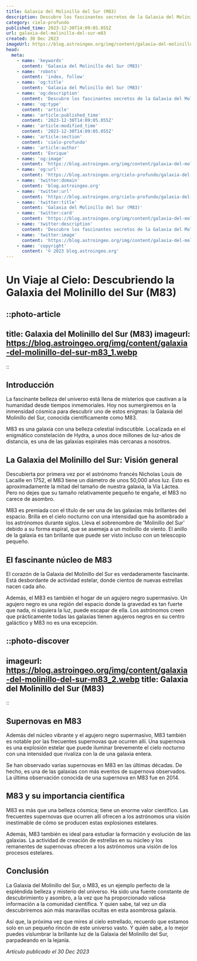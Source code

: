 ```yaml
---
title: Galaxia del Molinillo del Sur (M83)
description: Descubre los fascinantes secretos de la Galaxia del Molinillo del Sur (M83), su formación, características y la importancia en el estudio astronómico. ¡Adéntrate ya!
category: cielo-profundo
published_time: 2023-12-30T14:09:05.055Z
url: galaxia-del-molinillo-del-sur-m83
created: 30 Dec 2023
imageUrl: https://blog.astroingeo.org/img/content/galaxia-del-molinillo-del-sur-m83_3.webp
head:
  meta:
    - name: 'keywords'
      content: 'Galaxia del Molinillo del Sur (M83)'
    - name: 'robots'
      content: 'index, follow'
    - name: 'og:title'
      content: 'Galaxia del Molinillo del Sur (M83)'
    - name: 'og:description'
      content: 'Descubre los fascinantes secretos de la Galaxia del Molinillo del Sur (M83), su formación, características y la importancia en el estudio astronómico. ¡Adéntrate ya!'
    - name: 'og:type'
      content: 'article'
    - name: 'article:published_time'
      content: '2023-12-30T14:09:05.055Z'
    - name: 'article:modified_time'
      content: '2023-12-30T14:09:05.055Z'
    - name: 'article:section'
      content: 'cielo-profundo'
    - name: 'article:author'
      content: 'Enrique'
    - name: 'og:image'
      content: 'https://blog.astroingeo.org/img/content/galaxia-del-molinillo-del-sur-m83_3.webp'
    - name: 'og:url'
      content: 'https://blog.astroingeo.org/cielo-profundo/galaxia-del-molinillo-del-sur-m83'
    - name: 'twitter:domain'
      content: 'blog.astroingeo.org'
    - name: 'twitter:url'
      content: 'https://blog.astroingeo.org/cielo-profundo/galaxia-del-molinillo-del-sur-m83'
    - name: 'twitter:title'
      content: 'Galaxia del Molinillo del Sur (M83)'
    - name: 'twitter:card'
      content: 'https://blog.astroingeo.org/img/content/galaxia-del-molinillo-del-sur-m83_3.webp'
    - name: 'twitter:description'
      content: 'Descubre los fascinantes secretos de la Galaxia del Molinillo del Sur (M83), su formación, características y la importancia en el estudio astronómico. ¡Adéntrate ya!'
    - name: 'twitter:image'
      content: 'https://blog.astroingeo.org/img/content/galaxia-del-molinillo-del-sur-m83_3.webp'
    - name: 'copyright'
      content: '© 2023 blog.astroingeo.org'
---
```

# Un Viaje al Cielo: Descubriendo la Galaxia del Molinillo del Sur (M83) 

::photo-article
---
title: Galaxia del Molinillo del Sur (M83)
imageurl: https://blog.astroingeo.org/img/content/galaxia-del-molinillo-del-sur-m83_1.webp
---
::

## Introducción 

La fascinante belleza del universo está llena de misterios que cautivan a la humanidad desde tiempos inmemoriales. Hoy nos sumergiremos en la inmensidad cósmica para descubrir uno de estos enigmas: la Galaxia del Molinillo del Sur, conocida científicamente como M83.

M83 es una galaxia con una belleza celestial indiscutible. Localizada en el enigmático constelación de Hydra, a unos doce millones de luz-años de distancia, es una de las galaxias espirales más cercanas a nosotros.

## La Galaxia del Molinillo del Sur: Visión general 

Descubierta por primera vez por el astrónomo francés Nicholas Louis de Lacaille en 1752, el M83 tiene un diámetro de unos 50,000 años luz. Esto es aproximadamente la mitad del tamaño de nuestra galaxia, la Vía Láctea. Pero no dejes que su tamaño relativamente pequeño te engañe, el M83 no carece de asombro. 

M83 es premiada con el título de ser una de las galaxias más brillantes del espacio. Brilla en el cielo nocturno con una intensidad que ha asombrado a los astrónomos durante siglos. Lleva el sobrenombre de 'Molinillo del Sur' debido a su forma espiral, que se asemeja a un molinillo de viento. El anillo de la galaxia es tan brillante que puede ser visto incluso con un telescopio pequeño.

## El fascinante núcleo de M83

El corazón de la Galaxia del Molinillo del Sur es verdaderamente fascinante. Está desbordante de actividad estelar, donde cientos de nuevas estrellas nacen cada año. 

Además, el M83 es también el hogar de un agujero negro supermasivo. Un agujero negro es una región del espacio donde la gravedad es tan fuerte que nada, ni siquiera la luz, puede escapar de ella. Los astrónomos creen que prácticamente todas las galaxias tienen agujeros negros en su centro galáctico y M83 no es una excepción.


::photo-discover
---
imageurl: https://blog.astroingeo.org/img/content/galaxia-del-molinillo-del-sur-m83_2.webp
title: Galaxia del Molinillo del Sur (M83)
---
::

## Supernovas en M83

Además del núcleo vibrante y el agujero negro supermasivo, M83 también es notable por las frecuentes supernovas que ocurren allí. Una supernova es una explosión estelar que puede iluminar brevemente el cielo nocturno con una intensidad que rivaliza con la de una galaxia entera.

Se han observado varias supernovas en M83 en las últimas décadas. De hecho, es una de las galaxias con más eventos de supernova observados. La última observación conocida de una supernova en M83 fue en 2014.

## M83 y su importancia científica

M83 es más que una belleza cósmica; tiene un enorme valor científico. Las frecuentes supernovas que ocurren allí ofrecen a los astrónomos una visión inestimable de cómo se producen estas explosiones estelares. 

Además, M83 también es ideal para estudiar la formación y evolución de las galaxias. La actividad de creación de estrellas en su núcleo y los remanentes de supernovas ofrecen a los astrónomos una visión de los procesos estelares. 

## Conclusión 

La Galaxia del Molinillo del Sur, o M83, es un ejemplo perfecto de la espléndida belleza y misterio del universo. Ha sido una fuente constante de descubrimiento y asombro, a la vez que ha proporcionado valiosa información a la comunidad científica. Y quien sabe, tal vez un día descubriremos aún más maravillas ocultas en esta asombrosa galaxia. 

Así que, la próxima vez que mires al cielo estrellado, recuerdo que estamos solo en un pequeño rincón de este universo vasto. Y quién sabe, a lo mejor puedes vislumbrar la brillante luz de la Galaxia del Molinillo del Sur, parpadeando en la lejanía.


_Artículo publicado el 30 Dec 2023_